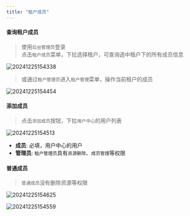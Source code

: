 ```yaml
---
title: "租户成员"
---
```


#### 查询租户成员

> 使用`后台管理员`登录   
> 点击`租户成员`菜单，下拉选择租户，可查询选中租户下的所有成员信息

![20241225154338](https://img.isxcode.com/picgo/20241225154338.png)

> 或通过`租户管理员`进入`租户管理`菜单，操作当前租户的成员

![20241225154454](https://img.isxcode.com/picgo/20241225154454.png)

#### 添加成员

> 点击`添加成员`按钮，下拉`用户中心`的用户列表

![20241225154513](https://img.isxcode.com/picgo/20241225154513.png)

- **成员**: 必填，用户中心的用户 
- **管理员**: `租户管理员`具有`资源删除`、`成员管理`等权限

#### 普通成员

> `普通成员`没有删除资源等权限

![20241225154625](https://img.isxcode.com/picgo/20241225154625.png)

![20241225154559](https://img.isxcode.com/picgo/20241225154559.png)
